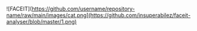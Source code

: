 ![FACEIT](https://github.com/username/repository-name/raw/main/images/cat.png](https://github.com/insuperabilez/faceit-analyser/blob/master/1.png)
